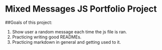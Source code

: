 # Mixed Messages JS Portfolio Project


##Goals of this project: 

1. Show user a random message each time the js file is ran.
2. Practicing writing good READMEs.
3. Practicing markdown in general and getting used to it.
